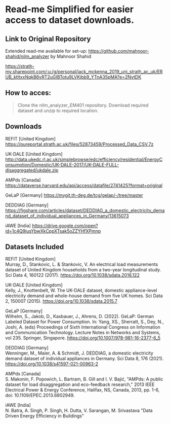 # Read-me Simplified for easier access to dataset downloads.

## Link to Original Repository
Extended read-me available for set-up:
https://github.com/mahnoor-shahid/nilm_analyzer by Mahnoor Shahid

https://strath-my.sharepoint.com/:u:/g/personal/jack_mckenna_2019_uni_strath_ac_uk/ERUB_ktltxxNqkB6vRT2uGIBTotu9LVKjbb9_YTnA35pMA?e=2NvtDK

## How to acces:
> Clone the nilm_analyzer_EM401 repository. Download required dataset and unzip to required location.

## Downloads
REFIT [United Kingdom]
https://pureportal.strath.ac.uk/files/52873459/Processed_Data_CSV.7z

UK-DALE [United Kingdom]
http://data.ukedc.rl.ac.uk/simplebrowse/edc/efficiency/residential/EnergyConsumption/Domestic/UK-DALE-2017/UK-DALE-FULL-disaggregated/ukdale.zip

AMPds [Canada]
https://dataverse.harvard.edu/api/access/datafile/2741425?format=original

GeLaP [Germany]
https://mygit.th-deg.de/tcg/gelap/-/tree/master

DEDDIAG [Germany]
https://figshare.com/articles/dataset/DEDDIAG_a_domestic_electricity_demand_dataset_of_individual_appliances_in_Germany/13615073

iAWE [India]
https://drive.google.com/open?id=1c4Q9iusYbwXkCppXTsak5oZZYHfXPmnp

## Datasets Included
REFIT [United Kingdom] <br />
Murray, D., Stankovic, L. & Stankovic, V. An electrical load measurements dataset of United Kingdom households from a two-year longitudinal study. Sci Data 4, 160122 (2017). https://doi.org/10.1038/sdata.2016.122 <br />

UK-DALE [United Kingdom] <br />
Kelly, J., Knottenbelt, W. The UK-DALE dataset, domestic appliance-level electricity demand and whole-house demand from five UK homes. Sci Data 2, 150007 (2015). https://doi.org/10.1038/sdata.2015.7 <br />

GeLaP [Germany] <br />
Wilhelm, S., Jakob, D., Kasbauer, J., Ahrens, D. (2022). GeLaP: German Labeled Dataset for Power Consumption. In: Yang, XS., Sherratt, S., Dey, N., Joshi, A. (eds) Proceedings of Sixth International Congress on Information and Communication Technology. Lecture Notes in Networks and Systems, vol 235. Springer, Singapore. https://doi.org/10.1007/978-981-16-2377-6_5 <br />

DEDDIAG [Germany] <br />
Wenninger, M., Maier, A. & Schmidt, J. DEDDIAG, a domestic electricity demand dataset of individual appliances in Germany. Sci Data 8, 176 (2021). https://doi.org/10.1038/s41597-021-00963-2 <br />

AMPds [Canada] <br />
S. Makonin, F. Popowich, L. Bartram, B. Gill and I. V. Bajić, "AMPds: A public dataset for load disaggregation and eco-feedback research," 2013 IEEE Electrical Power & Energy Conference, Halifax, NS, Canada, 2013, pp. 1-6, doi: 10.1109/EPEC.2013.6802949. <br />

iAWE [India] <br />
N. Batra, A. Singh, P. Singh, H. Dutta, V. Sarangan, M. Srivastava "Data Driven Energy Efficiency in Buildings"





